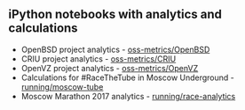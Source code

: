 ## iPython notebooks with analytics and calculations

- OpenBSD project analytics - [oss-metrics/OpenBSD](oss-metrics/OpenBSD)
- CRIU project analytics - [oss-metrics/CRIU](oss-metrics/CRIU)
- OpenVZ project analytics - [oss-metrics/OpenVZ](oss-metrics/OpenVZ)
- Calculations for #RaceTheTube in Moscow Underground - [running/moscow-tube](running/moscow-tube)
- Moscow Marathon 2017 analytics - [running/race-analytics](running/race-analytics)
